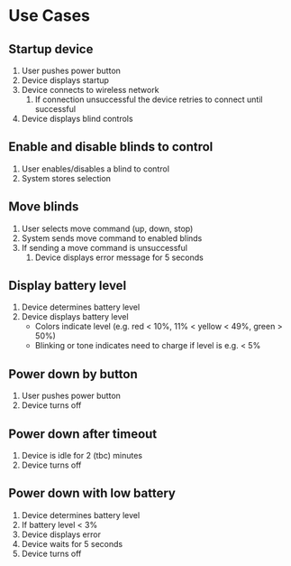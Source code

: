 # Use Cases

## Startup device

1. User pushes power button
2. Device displays startup
3. Device connects to wireless network
   1. If connection unsuccessful the device retries to connect until successful
4. Device displays blind controls

## Enable and disable blinds to control

1. User enables/disables a blind to control
2. System stores selection

## Move blinds

1. User selects move command (up, down, stop)
2. System sends move command to enabled blinds
3. If sending a move command is unsuccessful
   1. Device displays error message for 5 seconds

## Display battery level

1. Device determines battery level
2. Device displays battery level
   * Colors indicate level (e.g. red < 10%, 11% < yellow < 49%, green > 50%)
   * Blinking or tone indicates need to charge if level is e.g. < 5%

## Power down by button

1. User pushes power button
2. Device turns off

## Power down after timeout

1. Device is idle for 2 (tbc) minutes
2. Device turns off

## Power down with low battery

1. Device determines battery level
2. If battery level < 3%
3. Device displays error
4. Device waits for 5 seconds
5. Device turns off
